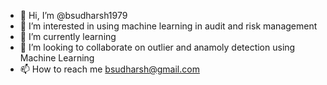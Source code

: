 - 👋 Hi, I’m @bsudharsh1979
- 👀 I’m interested in using machine learning in audit and risk management
- 🌱 I’m currently learning 
- 💞️ I’m looking to collaborate on outlier and anamoly detection using Machine Learning
- 📫 How to reach me bsudharsh@gmail.com

<!---
bsudharsh1979/bsudharsh1979 is a ✨ special ✨ repository because its `README.md` (this file) appears on your GitHub profile.
You can click the Preview link to take a look at your changes.
--->
